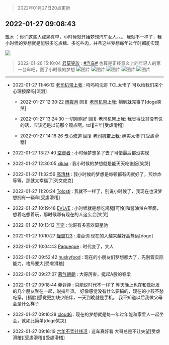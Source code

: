 > 2022年01月27日20点更新
<link rel="stylesheet" href="https://cdn.jsdelivr.net/gh/taotie6/sampleJSON@main/css/photo_show.css">
<meta name="referrer" content="no-referrer" />


 ## 2022-01-27 09:08:43 

 [㪚木](https://www.coolapk.com/feed/33125437?shareKey=Y2YyMmY3ZmQ1YzNkNjFmMWY5YmU~) ：你们这些人成熟真早，小时候就开始梦想汽车女人。。。
我就不一样了，我小时候的梦想就是能够多吃点糖、多吃些肉，并且这些梦想每年过年时都能实现 

<div class="album">
<img class="img-item" src="https://image.coolapk.com/feed/2019/0412/17/1081091_1555060673_5592@400x225.gif" />
</div>

> 2022-01-26 15:10:04 
> [君莫笑誒](https://www.coolapk.com/feed/33109028?shareKey=NDA4M2QwMzQzMmFlNjFmMWY5YmU~) : <a class="feed-link-tag" href="/t/汽车?type=0">#汽车#</a> 也算是正经意义上的年轻人的第一台车吧，圆了小时候的梦想 
![图片](https://image.coolapk.com/feed/2022/0126/15/4104094_d512dfbb_1000_7323_32@2592x1728.jpeg)
![图片](https://image.coolapk.com/feed/2022/0126/15/4104094_941cfa2f_1000_7331_361@2560x1740.jpeg)
![图片](https://image.coolapk.com/feed/2022/0126/15/4104094_ab84cb32_1000_7339_560@2464x1707.jpeg)
![图片](https://image.coolapk.com/feed/2022/0126/15/4104094_b8719163_1000_7344_374@2560x1707.jpeg)
![图片](https://image.coolapk.com/feed/2022/0126/15/4104094_7b132212_1000_7349_447@3072x2047.jpeg)

 ------- 

- 2022-01-27 11:46:12 [老司机带上我](uid=1912353) : 呜呜呜沈哥 TCL太惨了 可以给我们来个心理按摩吗[流泪] 

    - 2022-01-27 12:30:22 [雨夜月](uid=2036968) 回复 [老司机带上我](uid=1912353): 躺到就完事了[doge笑哭] 

    - 2022-01-27 13:24:30 [一切刚刚好](uid=701389) 回复 [老司机带上我](uid=1912353): 我觉得沈哥没有说的话，应该还是以前那个观点啊，tcl👀三年[受虐滑稽] 

    - 2022-01-27 14:18:26 [专心修道](uid=3218687) 回复 [老司机带上我](uid=1912353): 确实太惨了[受虐滑稽] 

- 2022-01-27 13:27:40 [空虚者](uid=3612845) : 小时候梦想多了去了可惜最后都没实现 

- 2022-01-27 12:30:05 [xikaa](uid=2702798) : 我小时候的梦想就是能天天吃饱饭[笑哭] 

- 2022-01-27 11:32:56 [高清林](uid=8114305) : 我小时候的梦想是每顿都有肉就好了，煎炒炸等等，那就太幸福了[列文虎克] 

- 2022-01-27 11:20:24 [Tolosti](uid=987946) : 我就不一样了，别说小时候了，我现在也没梦想拥有一辆车[受虐滑稽] 

- 2022-01-27 10:19:48 [EVLVE](uid=624501) : 小时候就是想吃鸡腿[可怜]和酱油辣白豆腐，想着吃想着玩，那时候哪有现在的人这么会[笑哭] 

- 2022-01-27 10:13:12 [辛奕](uid=1408959) : 沈哥有多喜欢周星驰 

- 2022-01-27 10:10:27 [怪兽123](uid=2331773) : 潜台词 现在的人越来越好高骛远[doge] 

- 2022-01-27 10:04:43 [Paqueque](uid=685582) : 时代变了，大人 

- 2022-01-27 09:52:42 [huskyfood](uid=3200841) : 现在的小朋友们梦想都大了，先别管实际能力，格局要大[受虐滑稽] 

- 2022-01-27 09:27:07 [暮气朝朝](uid=1273932) : 大哥厉害，挺起A股的脊梁 

- 2022-01-27 09:18:44 [戼戼戼](uid=4044548) : 只能说时代不一样了
昨天晚上也在和做批发的几个朋友聚在一起，说搞年货。
好像感觉没有什么要搞的，现在的小孩不愁吃穿，[捂脸]感觉更加缺少陪伴，一天到晚就是手机。
我不知道以后我做父母会是什么样子 

- 2022-01-27 09:16:28 [cloud6](uid=852635) : 现在的梦想就是每一年过年能和家里人一起坐会，就如此简单[doge笑哭] 

- 2022-01-27 09:16:19 [六年不弄针线活](uid=8385282) : 这车真好看 大哥总是不让失望[受虐滑稽][受虐滑稽][受虐滑稽] 

